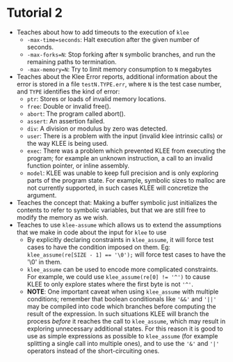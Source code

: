 # Tutorial 2

- Teaches about how to add timeouts to the execution of `klee`
  - `-max-time=seconds`: Halt execution after the given number of seconds.
  - `-max-forks=N`: Stop forking after `N` symbolic branches, and run the remaining paths to termination.
  - `-max-memory=N`: Try to limit memory consumption to `N` megabytes
- Teaches about the Klee Error reports, additional information about the error is stored in a file `testN.TYPE.err`, where `N` is the test case number, and `TYPE` identifies the kind of error:
  - `ptr`: Stores or loads of invalid memory locations.
  - `free`: Double or invalid free().
  - `abort`: The program called abort().
  - `assert`: An assertion failed.
  - `div`: A division or modulus by zero was detected.
  - `user`: There is a problem with the input (invalid klee intrinsic calls) or the way KLEE is being used.
  - `exec`: There was a problem which prevented KLEE from executing the program; for example an unknown instruction, a call to an invalid function pointer, or inline assembly.
  - `model`: KLEE was unable to keep full precision and is only exploring parts of the program state. For example, symbolic sizes to malloc are not currently supported, in such cases KLEE will concretize the argument.
- Teaches the concept that: Making a buffer symbolic just initializes the contents to refer to symbolic variables, but that we are still free to modify the memory as we wish.
- Teaches to use `klee-assume` which allows us to extend the assumptions that we make in code about the input for `klee` to use
  - By explicitly declaring constraints in `klee_assume`, it will force test cases to have the condition imposed on them.  Eg: `klee_assume(re[SIZE - 1] == '\0');` will force test cases to have the '\0' in them.
  - `klee_assume` can be used to encode more complicated constraints. For example, we could use `klee_assume(re[0] != '^')` to cause KLEE to only explore states where the first byte is not `'^'`.
  - **NOTE**: One important caveat when using `klee_assume` with multiple conditions; remember that boolean conditionals like `'&&'` and `'||'` may be compiled into code which branches before computing the result of the expression. In such situations KLEE will branch the process _before_ it reaches the call to `klee_assume`, which may result in exploring unnecessary additional states. For this reason it is good to use as simple expressions as possible to `klee_assume` (for example splitting a single call into multiple ones), and to use the `'&'` and `'|'` operators instead of the short-circuiting ones.
